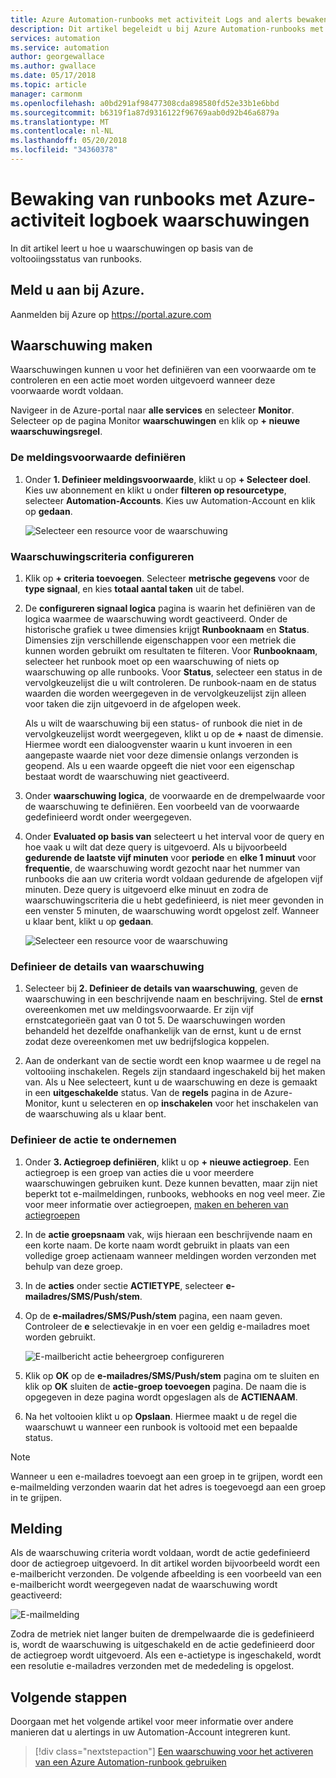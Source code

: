 ```yaml
---
title: Azure Automation-runbooks met activiteit Logs and alerts bewaken
description: Dit artikel begeleidt u bij Azure Automation-runbooks met het activiteitenlogboek bewaking
services: automation
ms.service: automation
author: georgewallace
ms.author: gwallace
ms.date: 05/17/2018
ms.topic: article
manager: carmonm
ms.openlocfilehash: a0bd291af98477308cda898580fd52e33b1e6bbd
ms.sourcegitcommit: b6319f1a87d9316122f96769aab0d92b46a6879a
ms.translationtype: MT
ms.contentlocale: nl-NL
ms.lasthandoff: 05/20/2018
ms.locfileid: "34360378"
---
```

# <a name="monitoring-runbooks-with-azure-activity-log-alerts"></a>Bewaking van runbooks met Azure-activiteit logboek waarschuwingen

In dit artikel leert u hoe u waarschuwingen op basis van de voltooiingsstatus van runbooks.

## <a name="log-in-to-azure"></a>Meld u aan bij Azure.

Aanmelden bij Azure op https://portal.azure.com

## <a name="create-alert"></a>Waarschuwing maken

Waarschuwingen kunnen u voor het definiëren van een voorwaarde om te controleren en een actie moet worden uitgevoerd wanneer deze voorwaarde wordt voldaan.

Navigeer in de Azure-portal naar **alle services** en selecteer **Monitor**. Selecteer op de pagina Monitor **waarschuwingen** en klik op **+ nieuwe waarschuwingsregel**.

### <a name="define-the-alert-condition"></a>De meldingsvoorwaarde definiëren

1. Onder **1. Definieer meldingsvoorwaarde**, klikt u op **+ Selecteer doel**. Kies uw abonnement en klikt u onder **filteren op resourcetype**, selecteer **Automation-Accounts**. Kies uw Automation-Account en klik op **gedaan**.

   ![Selecteer een resource voor de waarschuwing](./media/automation-alert-activity-log/select-resource.png)

### <a name="configure-alert-criteria"></a>Waarschuwingscriteria configureren

1. Klik op **+ criteria toevoegen**. Selecteer **metrische gegevens** voor de **type signaal**, en kies **totaal aantal taken** uit de tabel.

1. De **configureren signaal logica** pagina is waarin het definiëren van de logica waarmee de waarschuwing wordt geactiveerd. Onder de historische grafiek u twee dimensies krijgt **Runbooknaam** en **Status**. Dimensies zijn verschillende eigenschappen voor een metriek die kunnen worden gebruikt om resultaten te filteren. Voor **Runbooknaam**, selecteer het runbook moet op een waarschuwing of niets op waarschuwing op alle runbooks. Voor **Status**, selecteer een status in de vervolgkeuzelijst die u wilt controleren. De runbook-naam en de status waarden die worden weergegeven in de vervolgkeuzelijst zijn alleen voor taken die zijn uitgevoerd in de afgelopen week.

   Als u wilt de waarschuwing bij een status- of runbook die niet in de vervolgkeuzelijst wordt weergegeven, klikt u op de **\+** naast de dimensie. Hiermee wordt een dialoogvenster waarin u kunt invoeren in een aangepaste waarde niet voor deze dimensie onlangs verzonden is geopend. Als u een waarde opgeeft die niet voor een eigenschap bestaat wordt de waarschuwing niet geactiveerd.

1. Onder **waarschuwing logica**, de voorwaarde en de drempelwaarde voor de waarschuwing te definiëren. Een voorbeeld van de voorwaarde gedefinieerd wordt onder weergegeven.

1. Onder **Evaluated op basis van** selecteert u het interval voor de query en hoe vaak u wilt dat deze query is uitgevoerd. Als u bijvoorbeeld **gedurende de laatste vijf minuten** voor **periode** en **elke 1 minuut** voor **frequentie**, de waarschuwing wordt gezocht naar het nummer van runbooks die aan uw criteria wordt voldaan gedurende de afgelopen vijf minuten. Deze query is uitgevoerd elke minuut en zodra de waarschuwingscriteria die u hebt gedefinieerd, is niet meer gevonden in een venster 5 minuten, de waarschuwing wordt opgelost zelf. Wanneer u klaar bent, klikt u op **gedaan**.

   ![Selecteer een resource voor de waarschuwing](./media/automation-alert-activity-log/configure-signal-logic.png)

### <a name="define-alert-details"></a>Definieer de details van waarschuwing

1. Selecteer bij **2. Definieer de details van waarschuwing**, geven de waarschuwing in een beschrijvende naam en beschrijving. Stel de **ernst** overeenkomen met uw meldingsvoorwaarde. Er zijn vijf ernstcategorieën gaat van 0 tot 5. De waarschuwingen worden behandeld het dezelfde onafhankelijk van de ernst, kunt u de ernst zodat deze overeenkomen met uw bedrijfslogica koppelen.

1. Aan de onderkant van de sectie wordt een knop waarmee u de regel na voltooiing inschakelen. Regels zijn standaard ingeschakeld bij het maken van. Als u Nee selecteert, kunt u de waarschuwing en deze is gemaakt in een **uitgeschakelde** status. Van de **regels** pagina in de Azure-Monitor, kunt u selecteren en op **inschakelen** voor het inschakelen van de waarschuwing als u klaar bent.

### <a name="define-the-action-to-take"></a>Definieer de actie te ondernemen

1. Onder **3. Actiegroep definiëren**, klikt u op **+ nieuwe actiegroep**. Een actiegroep is een groep van acties die u voor meerdere waarschuwingen gebruiken kunt. Deze kunnen bevatten, maar zijn niet beperkt tot e-mailmeldingen, runbooks, webhooks en nog veel meer. Zie voor meer informatie over actiegroepen, [maken en beheren van actiegroepen](../monitoring-and-diagnostics/monitoring-action-groups.md)

1. In de **actie groepsnaam** vak, wijs hieraan een beschrijvende naam en een korte naam. De korte naam wordt gebruikt in plaats van een volledige groep actienaam wanneer meldingen worden verzonden met behulp van deze groep.

1. In de **acties** onder sectie **ACTIETYPE**, selecteer **e-mailadres/SMS/Push/stem**.

1. Op de **e-mailadres/SMS/Push/stem** pagina, een naam geven. Controleer de **e** selectievakje in en voer een geldig e-mailadres moet worden gebruikt.

   ![E-mailbericht actie beheergroep configureren](./media/automation-alert-activity-log/add-action-group.png)

1. Klik op **OK** op de **e-mailadres/SMS/Push/stem** pagina om te sluiten en klik op **OK** sluiten de **actie-groep toevoegen** pagina. De naam die is opgegeven in deze pagina wordt opgeslagen als de **ACTIENAAM**.

1. Na het voltooien klikt u op **Opslaan**. Hiermee maakt u de regel die waarschuwt u wanneer een runbook is voltooid met een bepaalde status.

> [!NOTE]
> Wanneer u een e-mailadres toevoegt aan een groep in te grijpen, wordt een e-mailmelding verzonden waarin dat het adres is toegevoegd aan een groep in te grijpen.

## <a name="notification"></a>Melding

Als de waarschuwing criteria wordt voldaan, wordt de actie gedefinieerd door de actiegroep uitgevoerd. In dit artikel worden bijvoorbeeld wordt een e-mailbericht verzonden. De volgende afbeelding is een voorbeeld van een e-mailbericht wordt weergegeven nadat de waarschuwing wordt geactiveerd:

![E-mailmelding](./media/automation-alert-activity-log/alert-email.png)

Zodra de metriek niet langer buiten de drempelwaarde die is gedefinieerd is, wordt de waarschuwing is uitgeschakeld en de actie gedefinieerd door de actiegroep wordt uitgevoerd. Als een e-actietype is ingeschakeld, wordt een resolutie e-mailadres verzonden met de mededeling is opgelost.

## <a name="next-steps"></a>Volgende stappen

Doorgaan met het volgende artikel voor meer informatie over andere manieren dat u alertings in uw Automation-Account integreren kunt.

> [!div class="nextstepaction"]
> [Een waarschuwing voor het activeren van een Azure Automation-runbook gebruiken](automation-create-alert-triggered-runbook.md)